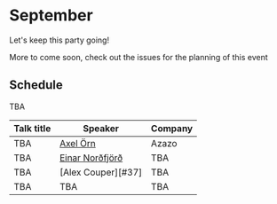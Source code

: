 # September
Let's keep this party going!

More to come soon, check out the issues for the planning of this event

## Schedule
TBA

| Talk title  | Speaker                   | Company  |
|-------------|---------------------------|----------|
| TBA         | [Axel Örn][#14]           | Azazo    |
| TBA         | [Einar Norðfjörð][#22]    | TBA      |
| TBA         | [Alex Couper][#37]        | TBA      |
| TBA         | TBA                       | TBA      |

[#14]: https://github.com/jsis/monthly-meetup/issues/14
[#22]: https://github.com/jsis/monthly-meetup/issues/22
[#26]: https://github.com/jsis/monthly-meetup/issues/26
[#27]: https://github.com/jsis/monthly-meetup/issues/37
